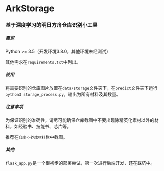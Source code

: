 # ArkStorage
### 基于深度学习的明日方舟仓库识别小工具

##### 需求
Python >= 3.5（开发环境3.8.0，其他环境未经测试）

其他需求在```requirements.txt```中列出。

##### 使用
将需要识别的仓库图片放置在```data/storage```文件夹下，在```predict```文件夹下运行```python3 storage_process.py```，输出为所有材料及其数量。

##### 注意事项
为保证识别的准确性，请尽可能确保仓库截图中不要出现除精英化素材以外的材料，如经验书、技能书、芯片等。

推荐在```仓库->养成材料```栏中截图。

##### 其他
```flask_app.py```是一个很初步的部署尝试，第一次进行后端开发，还在踩坑中。